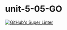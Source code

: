 # unit-5-05-GO

[![GitHub's Super Linter](https://github.com/daniel-pawelko-ics20/unit-5-05-GO/workflows/GitHub's%20Super%20Linter/badge.svg)](https://github.com/daniel-pawelko-ics20/unit-5-05-GO/actions)

